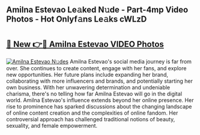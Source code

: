 ## Amilna Estevao Le𝚊ked N𝚞de - Part-4mp Video Photos - Hot Onlyf𝚊ns Le𝚊ks cWLzD

# <h2><a href="http://ab49110.deff.icu/?id=Amilna+Estevao">🔗 New 👉🔴 Amilna Estevao VIDEO Photos</a></h2>

[![Amilna Estevao N𝚞des](https://i.imgur.com/rIISA9y.gif)](http://ab49110.deff.icu/?id=Amilna+Estevao)
Amilna Estevao's social media journey is far from over. She continues to create content, engage with her fans, and explore new opportunities. Her future plans include expanding her brand, collaborating with more influencers and brands, and potentially starting her own business. With her unwavering determination and undeniable charisma, there's no telling how far Amilna Estevao will go in the digital world. Amilna Estevao's influence extends beyond her online presence. Her rise to prominence has sparked discussions about the changing landscape of online content creation and the complexities of online fandom. Her controversial approach has challenged traditional notions of beauty, sexuality, and female empowerment.
